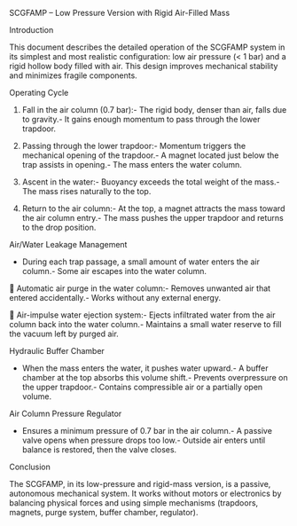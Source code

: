 SCGFAMP – Low Pressure Version with Rigid Air-Filled Mass

Introduction

This document describes the detailed operation of the SCGFAMP system in its simplest and most realistic configuration: low air pressure (< 1 bar) and a rigid hollow body filled with air. This design improves mechanical stability and minimizes fragile components.

Operating Cycle

1. Fall in the air column (0.7 bar):- The rigid body, denser than air, falls due to gravity.- It gains enough momentum to pass through the lower trapdoor.

2. Passing through the lower trapdoor:- Momentum triggers the mechanical opening of the trapdoor.- A magnet located just below the trap assists in opening.- The mass enters the water column.

3. Ascent in the water:- Buoyancy exceeds the total weight of the mass.- The mass rises naturally to the top.

4. Return to the air column:- At the top, a magnet attracts the mass toward the air column entry.- The mass pushes the upper trapdoor and returns to the drop position.

Air/Water Leakage Management

- During each trap passage, a small amount of water enters the air column.- Some air escapes into the water column.

🔄 Automatic air purge in the water column:- Removes unwanted air that entered accidentally.- Works without any external energy.

💨 Air-impulse water ejection system:- Ejects infiltrated water from the air column back into the water column.- Maintains a small water reserve to fill the vacuum left by purged air.

Hydraulic Buffer Chamber

- When the mass enters the water, it pushes water upward.- A buffer chamber at the top absorbs this volume shift.- Prevents overpressure on the upper trapdoor.- Contains compressible air or a partially open volume.

Air Column Pressure Regulator

- Ensures a minimum pressure of 0.7 bar in the air column.- A passive valve opens when pressure drops too low.- Outside air enters until balance is restored, then the valve closes.

Conclusion

The SCGFAMP, in its low-pressure and rigid-mass version, is a passive, autonomous mechanical system. It works without motors or electronics by balancing physical forces and using simple mechanisms (trapdoors, magnets, purge system, buffer chamber, regulator).